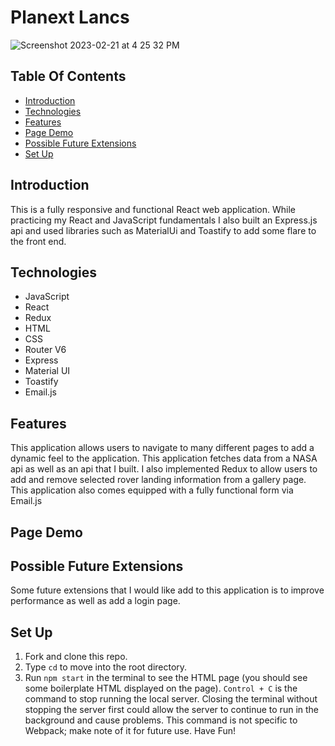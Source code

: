 # Planext Lancs
![Screenshot 2023-02-21 at 4 25 32 PM](https://user-images.githubusercontent.com/105816411/220481882-c18bd74e-f701-4497-8ebb-f94f0b454df8.png)

## Table Of Contents

  - [Introduction](#introduction)
  - [Technologies](#technologies)
  - [Features](#features)
  - [Page Demo](#page-demo)
  - [Possible Future Extensions](#possible-future-extensions)
  - [Set Up](#set-up)

  ## Introduction

   This is a fully responsive and functional React web application. While practicing my React and JavaScript fundamentals I also built an Express.js api and used libraries such as MaterialUi and Toastify to add some flare to the front end. 

  ## Technologies

  - JavaScript
  - React
  - Redux
  - HTML
  - CSS
  - Router V6
  - Express
  - Material UI
  - Toastify
  - Email.js


  ## Features

  This application allows users to navigate to many different pages to add a dynamic feel to the application. This application fetches data from a NASA api as well as an api that I built. I also implemented Redux to allow users to add and remove selected rover landing information from a gallery page. This application also comes equipped with a fully functional form via Email.js

  ## Page Demo
















  ## Possible Future Extensions

  Some future extensions that I would like add to this application is to improve performance as well as add a login page. 

  ## Set Up
  1. Fork and clone this repo.
  2. Type `cd` to move into the root directory.
  3. Run `npm start` in the terminal to see the HTML page (you should see some boilerplate HTML displayed on the page).  `Control + C` is the command to stop running the local server.  Closing the terminal without stopping the server first could allow the server to continue to run in the background and cause problems. This command is not specific to Webpack; make note of it for future use. Have Fun!


